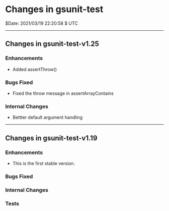 Changes in gsunit-test
======================
$Date: 2021/03/19 22:20:58 $ UTC

---

Changes in gsunit-test-v1.25
----------------------------
### Enhancements
- Added assertThrow()
### Bugs Fixed
- Fixed the throw message in assertArrayContains
### Internal Changes
- Bettter default argument handling

---

Changes in gsunit-test-v1.19
----------------------------
### Enhancements
- This is the first stable version.
### Bugs Fixed
### Internal Changes
### Tests
